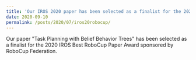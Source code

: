 ```yaml
---
title: 'Our IROS 2020 paper has been selected as a finalist for the 2020 IROS Best RoboCup Paper Award '
date: 2020-09-10
permalink: /posts/2020/07/iros20robocup/
---
```



Our paper "Task Planning with Belief Behavior Trees" has been selected as a finalist for the 2020 IROS Best RoboCup Paper Award sponsored by RoboCup Federation.
